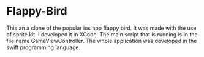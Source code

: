 # Flappy-Bird

This an a clone of the popular ios app flappy bird. It was made with the use of sprite kit. I developed it in XCode. The main script that is running is in the file name GameViewController. The whole application was developed in the swift programming language.

